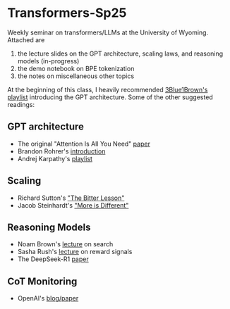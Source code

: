 # Transformers-Sp25
Weekly seminar on transformers/LLMs at the University of Wyoming. Attached are
1) the lecture slides on the GPT architecture, scaling laws, and reasoning models (in-progress)
2) the demo notebook on BPE tokenization
3) the notes on miscellaneous other topics

At the beginning of this class, I heavily recommended [3Blue1Brown's playlist](https://www.youtube.com/playlist?list=PLZHQObOWTQDNU6R1_67000Dx_ZCJB-3pi) introducing the GPT architecture. Some of the other suggested readings:

## GPT architecture

- The original "Attention Is All You Need" [paper](https://dl.acm.org/doi/pdf/10.5555/3295222.3295349)
- Brandon Rohrer's [introduction](https://www.brandonrohrer.com/transformers)
- Andrej Karpathy's [playlist](https://www.youtube.com/playlist?list=PLAqhIrjkxbuWI23v9cThsA9GvCAUhRvKZ)

## Scaling

- Richard Sutton's ["The Bitter Lesson"](http://incompleteideas.net/IncIdeas/BitterLesson.html)
- Jacob Steinhardt's ["More is Different"](https://bounded-regret.ghost.io/more-is-different-for-ai/)

## Reasoning Models

- Noam Brown's [lecture](https://www.youtube.com/watch?v=eaAonE58sLU) on search
- Sasha Rush's [lecture](https://www.youtube.com/live/6fJjojpwv1I) on reward signals
- The DeepSeek-R1 [paper](https://arxiv.org/abs/2501.12948)

## CoT Monitoring

- OpenAI's [blog/paper](https://openai.com/index/chain-of-thought-monitoring/)
